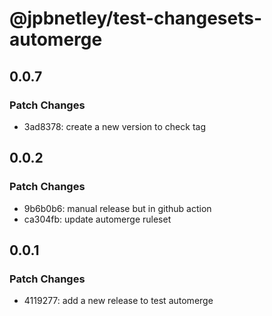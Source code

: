 # @jpbnetley/test-changesets-automerge

## 0.0.7

### Patch Changes

- 3ad8378: create a new version to check tag

## 0.0.2

### Patch Changes

- 9b6b0b6: manual release but in github action
- ca304fb: update automerge ruleset

## 0.0.1

### Patch Changes

- 4119277: add a new release to test automerge
